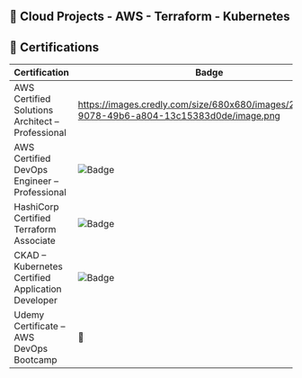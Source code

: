 ## 🚀 Cloud Projects - AWS - Terraform - Kubernetes


## 🏅 Certifications

| Certification | Badge | Link |
|---------------|-------|------|
| AWS Certified Solutions Architect – Professional | https://images.credly.com/size/680x680/images/2d84e428-9078-49b6-a804-13c15383d0de/image.png | https://www.credly.com/badges/5bb819bc-ae9f-4546-b472-064949b49a4c/public_url |
| AWS Certified DevOps Engineer – Professional | ![Badge](https://images.credly.com/size/110x110/images/2e5c6c2d-9e7a-4f3a-bd2f-1f3e8c8e5f5c/image.png) | [View on Credly](https://www.credly.com/badges/your-devops-pro-link) |
| HashiCorp Certified Terraform Associate | ![Badge](https://images.credly.com/size/110x110/images/your-image-id/image.png) | [View on Credly](https://www.credly.com/badges/your-terraform-link) |
| CKAD – Kubernetes Certified Application Developer | ![Badge](https://images.credly.com/size/110x110/images/your-image-id/image.png) | [View on Credly](https://www.credly.com/badges/your-ckad-link) |
| Udemy Certificate – AWS DevOps Bootcamp | 🧾 | [View Certificate](https://www.udemy.com/certificate/your-udemy-link) |             






